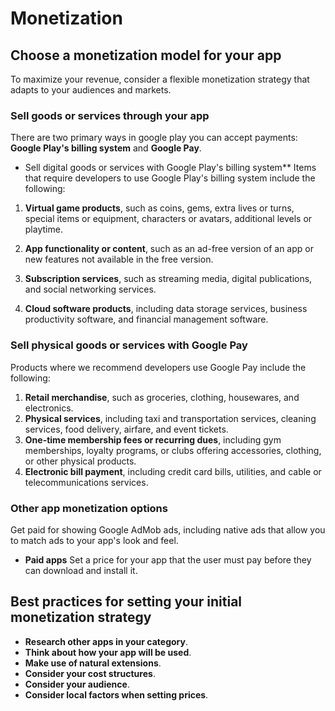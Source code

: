 # Monetization

## Choose a monetization model for your app

To maximize your revenue, consider a flexible monetization strategy that adapts to your audiences and markets.

### Sell goods or services through your app

There are two primary ways in google play you can accept payments: **Google Play's billing system** and **Google Pay**.

- Sell digital goods or services with Google Play's billing system**
Items that require developers to use Google Play's billing system include the following:

1. **Virtual game products**, such as coins, gems, extra lives or turns, special items or equipment, characters or avatars, additional levels or playtime.
2. **App functionality or content**, such as an ad-free version of an app or new features not available in the free version.
3. **Subscription services**, such as streaming media, digital publications, and social networking services.

4. **Cloud software products**, including data storage services, business productivity software, and financial management software.

### Sell physical goods or services with Google Pay

Products where we recommend developers use Google Pay include the following:

1. **Retail merchandise**, such as groceries, clothing, housewares, and electronics.
2. **Physical services**, including taxi and transportation services, cleaning services, food delivery, airfare, and event tickets.
3. **One-time membership fees or recurring dues**, including gym memberships, loyalty programs, or clubs offering accessories, clothing, or other physical products.
4. **Electronic bill payment**, including credit card bills, utilities, and cable or telecommunications services.

### Other app monetization options

Get paid for showing Google AdMob ads, including native ads that allow you to match ads to your app's look and feel.

- **Paid apps**
Set a price for your app that the user must pay before they can download and install it. 

## Best practices for setting your initial monetization strategy

- **Research other apps in your category**.
- **Think about how your app will be used**.
- **Make use of natural extensions**.
- **Consider your cost structures**.
- **Consider your audience**.
- **Consider local factors when setting prices**.
